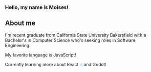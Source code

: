 ### Hello, my name is Moises!

## About me

I'm recent graduate from California State University Bakersfield with a Bachelor's in Computer Science who's seeking roles in Software Engineering.

My favorite language is JavaScript!

Currently learning more about React <img src="React.png" alt="drawing" width="10"/> and Godot! 

<!--
**GHGFaber/GHGFaber** is a ✨ _special_ ✨ repository because its `README.md` (this file) appears on your GitHub profile.

Here are some ideas to get you started:

- 🔭 I’m currently working on ...
- 🌱 I’m currently learning ...
- 👯 I’m looking to collaborate on ...
- 🤔 I’m looking for help with ...
- 💬 Ask me about ...
- 📫 How to reach me: ...
- 😄 Pronouns: ...
- ⚡ Fun fact: ...
-->
